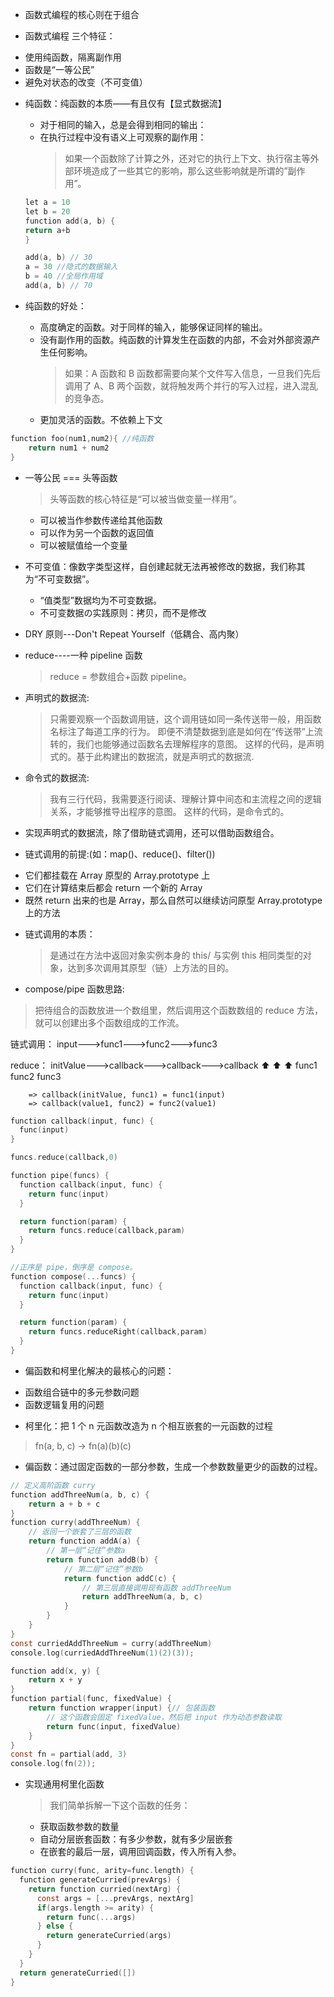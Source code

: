 

* 函数式编程的核心则在于组合

- 函数式编程 三个特征：

* 使用纯函数，隔离副作用
* 函数是“一等公民”
* 避免对状态的改变（不可变值）

- 纯函数：纯函数的本质——有且仅有【显式数据流】

  - 对于相同的输入，总是会得到相同的输出：
  - 在执行过程中没有语义上可观察的副作用：
    > 如果一个函数除了计算之外，还对它的执行上下文、执行宿主等外部环境造成了一些其它的影响，那么这些影响就是所谓的”副作用”。

  ```c
  let a = 10
  let b = 20
  function add(a, b) {
  return a+b
  }

  add(a, b) // 30
  a = 30 //隐式的数据输入
  b = 40 //全局作用域
  add(a, b) // 70
  ```

- 纯函数的好处：
  - 高度确定的函数。对于同样的输入，能够保证同样的输出。
  - 没有副作用的函数。纯函数的计算发生在函数的内部，不会对外部资源产生任何影响。
    > 如果：A 函数和 B 函数都需要向某个文件写入信息，一旦我们先后调用了 A、B 两个函数，就将触发两个并行的写入过程，进入混乱的竞争态。
  - 更加灵活的函数。不依赖上下文

```c
function foo(num1,num2){ //纯函数
    return num1 + num2
}
```

- 一等公民 === 头等函数

  > 头等函数的核心特征是“可以被当做变量一样用”。

  - 可以被当作参数传递给其他函数
  - 可以作为另一个函数的返回值
  - 可以被赋值给一个变量

- 不可变值：像数字类型这样，自创建起就无法再被修改的数据，我们称其为“不可变数据”。

  - “值类型”数据均为不可变数据。
  - 不可变数据の实践原则：拷贝，而不是修改

- DRY 原则---Don't Repeat Yourself（低耦合、高内聚）

- reduce----一种 pipeline 函数

  > reduce = 参数组合+函数 pipeline。

- 声明式的数据流:

  > 只需要观察一个函数调用链，这个调用链如同一条传送带一般，用函数名标注了每道工序的行为。
  > 即便不清楚数据到底是如何在“传送带”上流转的，我们也能够通过函数名去理解程序的意图。
  > 这样的代码，是声明式的。基于此构建出的数据流，就是声明式的数据流.

- 命令式的数据流:
  > 我有三行代码，我需要逐行阅读、理解计算中间态和主流程之间的逻辑关系，才能够推导出程序的意图。
  > 这样的代码，是命令式的。

* 实现声明式的数据流，除了借助链式调用，还可以借助函数组合。

* 链式调用的前提:(如：map()、reduce()、filter())
- 它们都挂载在 Array 原型的 Array.prototype 上
- 它们在计算结束后都会 return 一个新的 Array
- 既然 return 出来的也是 Array，那么自然可以继续访问原型 Array.prototype 上的方法

* 链式调用的本质：
  > 是通过在方法中返回对象实例本身的 this/ 与实例 this 相同类型的对象，达到多次调用其原型（链）上方法的目的。

- compose/pipe 函数思路:
> 把待组合的函数放进一个数组里，然后调用这个函数数组的 reduce 方法，就可以创建出多个函数组成的工作流。

链式调用： input--->func1--->func2--->func3

reduce： initValue--->callback--->callback--->callback
                  ⬆️           ⬆️          ⬆️
                func1        func2       func3

        => callback(initValue, func1) = func1(input)
        => callback(value1, func2) = func2(value1)

  ```c
  function callback(input, func) {
    func(input)
  }  

  funcs.reduce(callback,0)
  ```

  ```c
  function pipe(funcs) {
    function callback(input, func) {
      return func(input)
    }  

    return function(param) {
      return funcs.reduce(callback,param)
    }
  }
  ```


  ```c
  //正序是 pipe，倒序是 compose。
  function compose(...funcs) {
    function callback(input, func) {
      return func(input)
    }  

    return function(param) {
      return funcs.reduceRight(callback,param)
    }
  }
  ```

* 偏函数和柯里化解决的最核心的问题：
- 函数组合链中的多元参数问题
- 函数逻辑复用的问题
* 柯里化：把 1 个 n 元函数改造为 n 个相互嵌套的一元函数的过程
 > fn(a, b, c) -> fn(a)(b)(c)

* 偏函数：通过固定函数的一部分参数，生成一个参数数量更少的函数的过程。
```c
// 定义高阶函数 curry
function addThreeNum(a, b, c) {
    return a + b + c
}
function curry(addThreeNum) {
    // 返回一个嵌套了三层的函数
    return function addA(a) {
        // 第一层“记住”参数a
        return function addB(b) {
            // 第二层“记住”参数b
            return function addC(c) {
                // 第三层直接调用现有函数 addThreeNum
                return addThreeNum(a, b, c)
            }
        }
    }
}
const curriedAddThreeNum = curry(addThreeNum)
console.log(curriedAddThreeNum(1)(2)(3));
```

```c
function add(x, y) {
    return x + y
}
function partial(func, fixedValue) {
    return function wrapper(input) {// 包装函数
        // 这个函数会固定 fixedValue，然后把 input 作为动态参数读取
        return func(input, fixedValue)
    }
}
const fn = partial(add, 3)
console.log(fn(2));
```
- 实现通用柯里化函数
  > 我们简单拆解一下这个函数的任务：
  - 获取函数参数的数量
  - 自动分层嵌套函数：有多少参数，就有多少层嵌套
  - 在嵌套的最后一层，调用回调函数，传入所有入参。

```c
function curry(func, arity=func.length) {
  function generateCurried(prevArgs) {
    return function curried(nextArg) {
      const args = [...prevArgs, nextArg]  
      if(args.length >= arity) {
        return func(...args)
      } else {
        return generateCurried(args)
      }
    }
  }
  return generateCurried([])
}
```